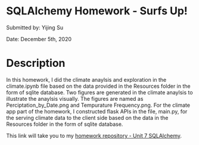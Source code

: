 # **SQLAlchemy Homework - Surfs Up!**

Submitted by: Yijing Su

Date: December 5th, 2020


# **Description** 

In this homework, I did the climate anaylsis and exploration in the climate.ipynb file based on the data provided in the Resources folder in the form of sqlite database. Two figures are generated in the climate anaylsis to illustrate the anaylsis visually. The figures are named as Perciptation_by_Date.png and Tempurature Frequency.png. For the climate app part of the homework, I constructed flask APIs in the file, main.py, for the serving climate data to the client side based on the data in the Resources folder in the form of sqlite database.


This link will take you to my [homework repository - Unit 7 SQLAlchemy](https://github.com/Dearsu520/databootcamp-homework/tree/master/Unit%209%20-%20SQLAlchemy). 